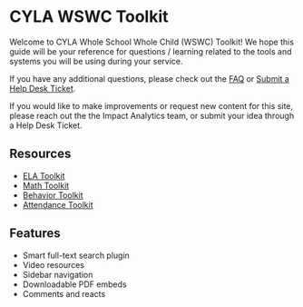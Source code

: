 # CYLA WSWC Toolkit

Welcome to CYLA Whole School Whole Child (WSWC) Toolkit! We hope this guide will be your reference for questions / learning related to the tools and systems you will be using during your service.

If you have any additional questions, please check out the [FAQ](faq.md) or [Submit a Help Desk Ticket](https://cityyear.sharepoint.com/teams/lax/SitePages/CYLA%20Help%20Desk.aspx).

If you would like to make improvements or request new content for this site, please reach out the the Impact Analytics team, or submit your idea through a Help Desk Ticket.

## Resources

- [ELA Toolkit](ela.md)
- [Math Toolkit](math.md)
- [Behavior Toolkit](behavior.md)
- [Attendance Toolkit](attendance.md)


## Features
- Smart full-text search plugin
- Video resources
- Sidebar navigation
- Downloadable PDF embeds
- Comments and reacts 
